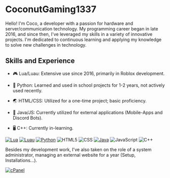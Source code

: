 # CoconutGaming1337
Hello! I'm Coco, a developer with a passion for hardware and server/communication technology. My programming career began in late 2016, and since then, I've leveraged my skills in a variety of innovative projects. I'm dedicated to continuous learning and applying my knowledge to solve new challenges in technology.


## Skills and Experience
* 🎮 Lua/Luau: Extensive use since 2016, primarily in Roblox development.
* 🏫 Python: Learned and used in school projects for 1-2 years, not actively used recently.
* 🌏 HTML/CSS: Utilized for a one-time project; basic proficiency.
* 📱 Java/JS: Currently utilized for external applications (Mobile-Apps and Discord Bots).

* 🖥️ C++: Currently in-learning.

[![Lua](https://img.shields.io/badge/Lua-darkblue)](https://www.lua.org) [![Luau](https://img.shields.io/badge/Luau-cyan)](https://luau-lang.org/) [![Python](https://img.shields.io/badge/Python-yellow)](https://www.python.org) ![HTML5](https://img.shields.io/badge/HTML-red) ![CSS](https://img.shields.io/badge/CSS-blue) [![Java](https://img.shields.io/badge/Java-grey)](https://www.java.com/) ![JavaScript](https://img.shields.io/badge/JavaScript-brown) ![C++](https://img.shields.io/badge/C++-blue)



Besides my development work, I've also taken on the role of a system administrator, managing an external website for a year (Setup, Installations...).

[![cPanel](https://img.shields.io/badge/cPanel-orange)](https://www.cpanel.net)
